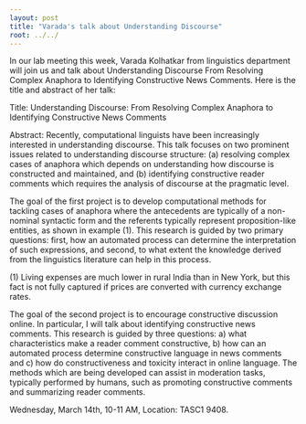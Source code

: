 ```yaml
---
layout: post
title: "Varada's talk about Understanding Discourse"
root: ../../
---
```


In our lab meeting this week, Varada Kolhatkar from linguistics department will join us and talk about Understanding Discourse From Resolving Complex Anaphora to Identifying Constructive News Comments. Here is the title and abstract of her talk:

Title: Understanding Discourse: From Resolving Complex Anaphora to Identifying Constructive News Comments

Abstract: Recently, computational linguists have been increasingly interested in understanding discourse. This talk focuses on two prominent issues related to understanding discourse structure: (a) resolving complex cases of anaphora which depends on understanding how discourse is constructed and maintained, and (b) identifying constructive reader comments which requires the analysis of discourse at the pragmatic level. 

The goal of the first project is to develop computational methods for tackling cases of anaphora where the antecedents are typically of a non-nominal syntactic form and the referents typically represent proposition-like entities, as shown in example (1). This research is guided by two primary questions: first, how an automated process can determine the interpretation of such expressions, and second, to what extent the knowledge derived from the linguistics literature can help in this process. 

(1) Living expenses are much lower in rural India than in New York, but this fact is not fully captured if prices are converted with currency exchange rates.

The goal of the second project is to encourage constructive discussion online. In particular, I will talk about identifying constructive news comments. This research is guided by three questions: a) what characteristics make a reader comment constructive, b) how can an automated process determine constructive language in news comments and c) how do constructiveness and toxicity interact in online language.  The methods which are being developed can assist in moderation tasks, typically performed by humans, such as promoting constructive comments and summarizing reader comments.

Wednesday, March 14th, 10-11 AM, Location: TASC1 9408.
